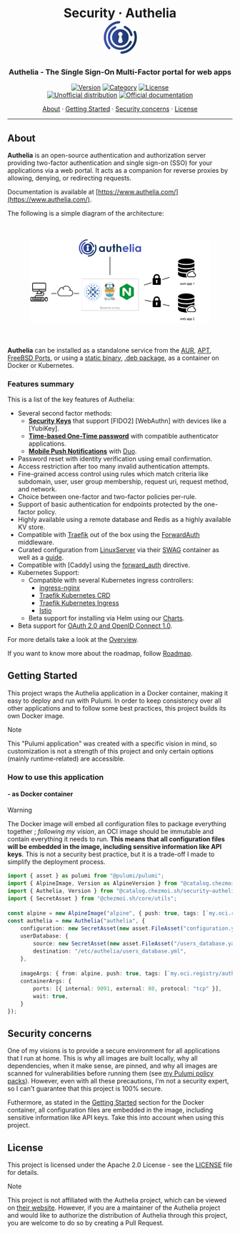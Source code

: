 <!-- markdownlint-disable MD033 -->
<h1 align="center">
  Security · Authelia
  <br/>
  <img src="docs/authelia.png" alt="authelia home logo" height="75">
</h1>

<h3 align="center">Authelia - The Single Sign-On Multi-Factor portal for web apps</h3>

<div align="center">

[![Version](https://img.shields.io/badge/Version-v4.38.8-orange.svg)](https://github.com/authelia/authelia/releases/tag/v4.38.9)
[![Category](https://img.shields.io/badge/Category-Security-purple.svg)](../)
[![License](https://img.shields.io/badge/License-Apache_2.0-blue.svg)](../../../../LICENSE)
<br>
[![Unofficial distribution](https://img.shields.io/badge/Unofficial_Distribution-coral.svg?logo=gitlfs&logoColor=white)]()
[![Official documentation](https://img.shields.io/badge/Official_documentation-333.svg?logo=github)](https://www.authelia.com/configuration/prologue/introduction/)

<a href="#about">About</a> ·
<a href="#getting-started">Getting Started</a> ·
<a href="#security-concerns">Security concerns</a> ·
<a href="#license">License</a>

</div>

---

<!-- markdownlint-enable MD033 -->

## About

**Authelia** is an open-source authentication and authorization server providing two-factor authentication and single
sign-on (SSO) for your applications via a web portal. It acts as a companion for reverse proxies by
allowing, denying, or redirecting requests.

Documentation is available at [https://www.authelia.com/](https://www.authelia.com/).

The following is a simple diagram of the architecture:

<!-- markdownlint-disable MD033 -->
<p align="center" style="margin:50px">
  <img src="docs/68747470733a2f2f7777772e61757468656c69612e636f6d2f696d616765732f61726368692e706e67.png" alt="architecture diagram schema"/>
</p>
<!-- markdownlint-enable MD033 -->

**Authelia** can be installed as a standalone service from the [AUR](https://aur.archlinux.org/packages/authelia/),
[APT](https://apt.authelia.com/stable/debian/packages/authelia/),
[FreeBSD Ports](https://svnweb.freebsd.org/ports/head/www/authelia/), or using a
[static binary](https://github.com/authelia/authelia/releases/tag/v4.38.9),
[.deb package](https://github.com/authelia/authelia/releases/tag/v4.38.9), as a container on Docker or Kubernetes.

### Features summary

This is a list of the key features of Authelia:

-   Several second factor methods:
    -   **[Security Keys](https://www.authelia.com/overview/authentication/security-key/)** that support
        [FIDO2]&nbsp;[WebAuthn] with devices like a [YubiKey].
    -   **[Time-based One-Time password](https://www.authelia.com/overview/authentication/one-time-password/)**
        with compatible authenticator applications.
    -   **[Mobile Push Notifications](https://www.authelia.com/overview/authentication/push-notification/)**
        with [Duo](https://duo.com/).
-   Password reset with identity verification using email confirmation.
-   Access restriction after too many invalid authentication attempts.
-   Fine-grained access control using rules which match criteria like subdomain, user, user group membership, request uri,
    request method, and network.
-   Choice between one-factor and two-factor policies per-rule.
-   Support of basic authentication for endpoints protected by the one-factor policy.
-   Highly available using a remote database and Redis as a highly available KV store.
-   Compatible with [Traefik](https://doc.traefik.io/traefik) out of the box using the
    [ForwardAuth](https://doc.traefik.io/traefik/middlewares/http/forwardauth/) middleware.
-   Curated configuration from [LinuxServer](https://www.linuxserver.io/) via their
    [SWAG](https://docs.linuxserver.io/general/swag) container as well as a
    [guide](https://blog.linuxserver.io/2020/08/26/setting-up-authelia/).
-   Compatible with [Caddy] using the [forward_auth](https://caddyserver.com/docs/caddyfile/directives/forward_auth)
    directive.
-   Kubernetes Support:
    -   Compatible with several Kubernetes ingress controllers:
        -   [ingress-nginx](https://www.authelia.com/integration/kubernetes/nginx-ingress/)
        -   [Traefik Kubernetes CRD](https://www.authelia.com/integration/kubernetes/traefik-ingress/#ingressroute)
        -   [Traefik Kubernetes Ingress](https://www.authelia.com/integration/kubernetes/traefik-ingress/#ingress)
        -   [Istio](https://www.authelia.com/integration/kubernetes/istio/)
    -   Beta support for installing via Helm using our [Charts](https://charts.authelia.com).
-   Beta support for [OAuth 2.0 and OpenID Connect 1.0](https://www.authelia.com/roadmap/active/openid-connect/).

For more details take a look at the [Overview](https://www.authelia.com/overview/prologue/introduction/).

If you want to know more about the roadmap, follow [Roadmap](https://www.authelia.com/roadmap).

## Getting Started

This project wraps the Authelia application in a Docker container, making it easy to deploy and run with Pulumi.
In order to keep consistency over all other applications and to follow some best practices, this project builds its
own Docker image.

> [!NOTE]
> This "Pulumi application" was created with a specific vision in mind, so customization is not a strength of this
> project and only certain options (mainly runtime-related) are accessible.

### How to use this application

#### - as Docker container

> [!WARNING]
> The Docker image will embed all configuration files to package everything together ; _following my vision_, an
> OCI image should be immutable and contain everything it needs to run. **This means that all configuration files will
> be embedded in the image, including sensitive information like API keys**. This is not a security best practice, but
> it is a trade-off I made to simplify the deployment process.

```typescript
import { asset } as pulumi from "@pulumi/pulumi";
import { AlpineImage, Version as AlpineVersion } from "@catalog.chezmoi.sh/os~alpine-3.19";
import { Authelia, Version } from "@catalog.chezmoi.sh/security~authelia";
import { SecretAsset } from "@chezmoi.sh/core/utils";

const alpine = new AlpineImage("alpine", { push: true, tags: [`my.oci.registry/alpine:${AlpineVersion}`] });
const authelia = new Authelia("authelia", {
    configuration: new SecretAsset(new asset.FileAsset("configuration.yaml")),
    userDatabase: {
        source: new SecretAsset(new asset.FileAsset("/users_database.yaml")),
        destination: "/etc/authelia/users_database.yml",
    },

    imageArgs: { from: alpine, push: true, tags: [`my.oci.registry/authelia:${Version}`] },
    containerArgs: {
        ports: [{ internal: 9091, external: 80, protocol: "tcp" }],
        wait: true,
    }
});
```

## Security concerns

One of my visions is to provide a secure environment for all applications that I run at home. This is why all images are
built locally, why all dependencies, when it make sense, are pinned, and why all images are scanned for vulnerabilities
before running them (see [my Pulumi policy packs](../../../../src/policy-pack/)).
However, even with all these precautions, I'm not a security expert, so I can't guarantee that this project is 100%
secure.

Futhermore, as stated in the [Getting Started](#--as-docker-container) section for the Docker container, all <!-- trunk-ignore(markdown-link-check/404): False positive on the anchor -->
configuration files are embedded in the image, including sensitive information like API keys. Take this into account
when using this project.

## License

This project is licensed under the Apache 2.0 License - see the [LICENSE](../../../../LICENSE) file for details.

> [!NOTE]
> This project is not affiliated with the Authelia project, which can be viewed on
> [their website](https://www.authelia.com/).
> However, if you are a maintainer of the Authelia project and would like to authorize the distribution of
> Authelia through this project, you are welcome to do so by creating a Pull Request.

